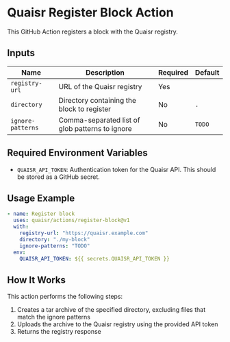 # Quaisr Register Block Action

This GitHub Action registers a block with the Quaisr registry.

## Inputs

| Name              | Description                                     | Required | Default |
| ----------------- | ----------------------------------------------- | -------- | ------- |
| `registry-url`    | URL of the Quaisr registry                      | Yes      |         |
| `directory`       | Directory containing the block to register      | No       | `.`     |
| `ignore-patterns` | Comma-separated list of glob patterns to ignore | No       | `TODO`  |

## Required Environment Variables

- `QUAISR_API_TOKEN`: Authentication token for the Quaisr API. This should be stored as a GitHub secret.

## Usage Example

```yaml
- name: Register block
  uses: quaisr/actions/register-block@v1
  with:
    registry-url: "https://quaisr.example.com"
    directory: "./my-block"
    ignore-patterns: "TODO"
  env:
    QUAISR_API_TOKEN: ${{ secrets.QUAISR_API_TOKEN }}
```

## How It Works

This action performs the following steps:

1. Creates a tar archive of the specified directory, excluding files that match the ignore patterns
2. Uploads the archive to the Quaisr registry using the provided API token
3. Returns the registry response
